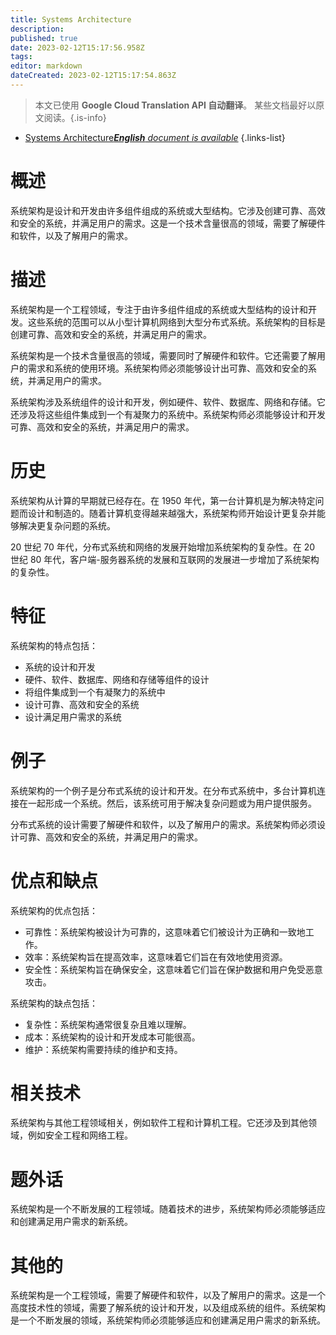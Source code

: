 ```yaml
---
title: Systems Architecture
description: 
published: true
date: 2023-02-12T15:17:56.958Z
tags: 
editor: markdown
dateCreated: 2023-02-12T15:17:54.863Z
---
```


> 本文已使用 **Google Cloud Translation API 自动翻译**。
某些文档最好以原文阅读。{.is-info}



- [Systems Architecture***English** document is available*](/en/Knowledge-base/Dictionary/systems-architecture)
{.links-list}


# 概述
系统架构是设计和开发由许多组件组成的系统或大型结构。它涉及创建可靠、高效和安全的系统，并满足用户的需求。这是一个技术含量很高的领域，需要了解硬件和软件，以及了解用户的需求。

# 描述
系统架构是一个工程领域，专注于由许多组件组成的系统或大型结构的设计和开发。这些系统的范围可以从小型计算机网络到大型分布式系统。系统架构的目标是创建可靠、高效和安全的系统，并满足用户的需求。

系统架构是一个技术含量很高的领域，需要同时了解硬件和软件。它还需要了解用户的需求和系统的使用环境。系统架构师必须能够设计出可靠、高效和安全的系统，并满足用户的需求。

系统架构涉及系统组件的设计和开发，例如硬件、软件、数据库、网络和存储。它还涉及将这些组件集成到一个有凝聚力的系统中。系统架构师必须能够设计和开发可靠、高效和安全的系统，并满足用户的需求。

# 历史
系统架构从计算的早期就已经存在。在 1950 年代，第一台计算机是为解决特定问题而设计和制造的。随着计算机变得越来越强大，系统架构师开始设计更复杂并能够解决更复杂问题的系统。

20 世纪 70 年代，分布式系统和网络的发展开始增加系统架构的复杂性。在 20 世纪 80 年代，客户端-服务器系统的发展和互联网的发展进一步增加了系统架构的复杂性。

# 特征
系统架构的特点包括：

- 系统的设计和开发
- 硬件、软件、数据库、网络和存储等组件的设计
- 将组件集成到一个有凝聚力的系统中
- 设计可靠、高效和安全的系统
- 设计满足用户需求的系统

# 例子
系统架构的一个例子是分布式系统的设计和开发。在分布式系统中，多台计算机连接在一起形成一个系统。然后，该系统可用于解决复杂问题或为用户提供服务。

分布式系统的设计需要了解硬件和软件，以及了解用户的需求。系统架构师必须设计可靠、高效和安全的系统，并满足用户的需求。

# 优点和缺点
系统架构的优点包括：

- 可靠性：系统架构被设计为可靠的，这意味着它们被设计为正确和一致地工作。
- 效率：系统架构旨在提高效率，这意味着它们旨在有效地使用资源。
- 安全性：系统架构旨在确保安全，这意味着它们旨在保护数据和用户免受恶意攻击。

系统架构的缺点包括：

- 复杂性：系统架构通常很复杂且难以理解。
- 成本：系统架构的设计和开发成本可能很高。
- 维护：系统架构需要持续的维护和支持。

# 相关技术
系统架构与其他工程领域相关，例如软件工程和计算机工程。它还涉及到其他领域，例如安全工程和网络工程。

# 题外话
系统架构是一个不断发展的工程领域。随着技术的进步，系统架构师必须能够适应和创建满足用户需求的新系统。

# 其他的
系统架构是一个工程领域，需要了解硬件和软件，以及了解用户的需求。这是一个高度技术性的领域，需要了解系统的设计和开发，以及组成系统的组件。系统架构是一个不断发展的领域，系统架构师必须能够适应和创建满足用户需求的新系统。